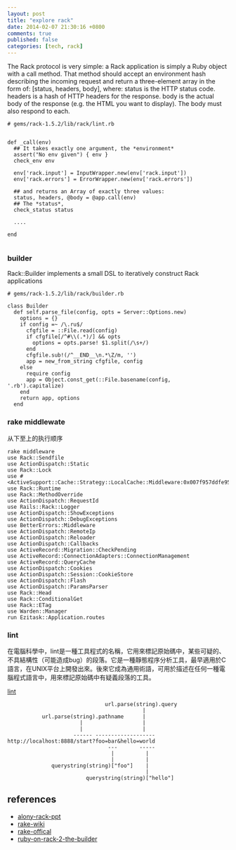 ```yaml
---
layout: post
title: "explore rack"
date: 2014-02-07 21:30:16 +0800
comments: true
published: false
categories: [tech, rack]
---
```


The Rack protocol is very simple: a Rack application is simply a Ruby object with a call method. That method should accept an environment hash describing the incoming request and return a three-element array in the form of: [status, headers, body], where:
status is the HTTP status code.
headers is a hash of HTTP headers for the response.
body is the actual body of the response (e.g. the HTML you want to
display). The body must also respond to each.

<!-- more -->

```
# gems/rack-1.5.2/lib/rack/lint.rb


def _call(env)
  ## It takes exactly one argument, the *environment*
  assert("No env given") { env }
  check_env env

  env['rack.input'] = InputWrapper.new(env['rack.input'])
  env['rack.errors'] = ErrorWrapper.new(env['rack.errors'])

  ## and returns an Array of exactly three values:
  status, headers, @body = @app.call(env)
  ## The *status*,
  check_status status

  ....

end


```


### builder


Rack::Builder implements a small DSL to iteratively construct Rack applications

```
# gems/rack-1.5.2/lib/rack/builder.rb

class Builder
  def self.parse_file(config, opts = Server::Options.new)
    options = {}
    if config =~ /\.ru$/
      cfgfile = ::File.read(config)
      if cfgfile[/^#\\(.*)/] && opts
        options = opts.parse! $1.split(/\s+/)
      end
      cfgfile.sub!(/^__END__\n.*\Z/m, '')
      app = new_from_string cfgfile, config
    else
      require config
      app = Object.const_get(::File.basename(config, '.rb').capitalize)
    end
    return app, options
  end
```


### rake middlewate

从下至上的执行顺序

```
rake middleware
use Rack::Sendfile
use ActionDispatch::Static
use Rack::Lock
use #<ActiveSupport::Cache::Strategy::LocalCache::Middleware:0x007f957ddfe958>
use Rack::Runtime
use Rack::MethodOverride
use ActionDispatch::RequestId
use Rails::Rack::Logger
use ActionDispatch::ShowExceptions
use ActionDispatch::DebugExceptions
use BetterErrors::Middleware
use ActionDispatch::RemoteIp
use ActionDispatch::Reloader
use ActionDispatch::Callbacks
use ActiveRecord::Migration::CheckPending
use ActiveRecord::ConnectionAdapters::ConnectionManagement
use ActiveRecord::QueryCache
use ActionDispatch::Cookies
use ActionDispatch::Session::CookieStore
use ActionDispatch::Flash
use ActionDispatch::ParamsParser
use Rack::Head
use Rack::ConditionalGet
use Rack::ETag
use Warden::Manager
run Ezitask::Application.routes
```

### lint

在電腦科學中，lint是一種工具程式的名稱，它用來標記原始碼中，某些可疑的、不具結構性（可能造成bug）的段落。它是一種靜態程序分析工具，最早適用於C語言，在UNIX平台上開發出來。後來它成為通用術語，可用於描述在任何一種電腦程式語言中，用來標記原始碼中有疑義段落的工具。

[lint](http://zh.wikipedia.org/wiki/Lint)

```
                               url.parse(string).query
                                           |
           url.parse(string).pathname      |
                       |                   |
                       |                   |
                     ------ -------------------
http://localhost:8888/start?foo=bar&hello=world
                                ---       -----
                                 |          |
                                 |          |
              querystring(string)["foo"]    |
                                            |
                         querystring(string)["hello"]
```

references
---------
- [alony-rack-ppt](https://speakerdeck.com/alony/rack)
- [rake-wiki](https://github.com/rack/rack/wiki)
- [rake-offical](http://rack.github.io/)
- [ruby-on-rack-2-the-builder](http://m.onkey.org/ruby-on-rack-2-the-builder)

